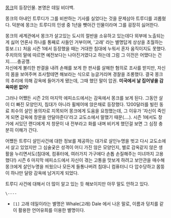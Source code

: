 [몽크](%EB%AA%BD%ED%81%AC.md)의 등장인물. 본명은 데일 비더백.

몽크의 아내인 트루디가 그를 비판하는 기사를 실었다는 것을 문제삼아 트루디를 괴롭혔다. 덕분에 몽크는 트루디의 인생 중 1년을 뺏아간
인물이라며 그를 굉장히 싫어한다.

몽크의 세계관에서 몽크가 살고있는 도시의 절반을 소유하고 있는데다 외부에 노출되는게 싫어 언론사 하나를 통째로 사들인 거부이며, '고래'
라는 별명답게 상상을 초월하는 뚱보.`[1]` 처음 시즌 1에서 등장했을 때는 거대한 침대에 누워서 혼자 움직이지도 못했다. 주치의의 말에
따르면 예전보다는 나아진거였다고 하는데 그럼 그 이전은 어땠다는 건지......충공깽.  
자신에게 불리한 판결을 내려 손해를 보게 한 판사를 살해한 혐의로 조사를 받지만, 자신의 몸을 보여주며 조사할테면 해보라는 식으로 능글거리며
경찰을 조롱했다. 결국 몽크의 추리에 의해 감옥에 들어가게 됐는데, 그때 했던 말이 압권. **미국에서 날 집어넣을 감옥따윈 없어!**

그러나 어쨌든 시즌 2의 마지막 에피소드에서는 감옥에서 몽크를 보게 된다. 그동안 살이 더 빠진 모양인지, 침대가 아니라 휠체어에 앉은채로
등장했다. 1200달러를 빌린 동료 죄수의 살인 용의자로 지목되어 몽크에게 도움을 요청했는데, 그 이유가 '자신이 죽인게 되면 감옥에 창문을
안달아준다'라고 교도소에서 말했기 때문(....). 시즌 1에서도 창가에 서있던 랜디에게 저 창문이 내 전부라고 화를 내며 비키게 했던걸
보면 그 심정 충분히 이해가 간다.

어쨌든 트루디 살인사건에 대한 정보를 제공하는 대가로 살인누명을 벗고 다시 교도소에서 살고 있었지만 그 심술궂은 성격이 어디 가진 않은
모양인지, 별로 감옥같지 않은 생활을 누리면서도(침대에, 컴퓨터에, 여러가지 가구에다 손톱 손질해주는 미녀까지 고용했다!) 시즌 6 마지막
에피소드에서 자신이 겪는 고통을 맛보게 하려고 보안관을 매수해 몽크에게 살인누명을 씌웠으나 모든게 들통나버려 침대니 컴퓨터니 다 압수당하고
몸뚱이 하나만 달랑 감옥에 남겨지게 되었다.

트루디 사건에 대해서 더 많이 알고 있는 듯 해보이지만 아무 말도 안하고 있다.

`\----`

  * `[1]` 고래 데일이라는 별명은 Whale(고래) Dale 에서 나온 말로, 이름과 덩치를 같이 활용한 언어유희를 이용한 별명이다.

